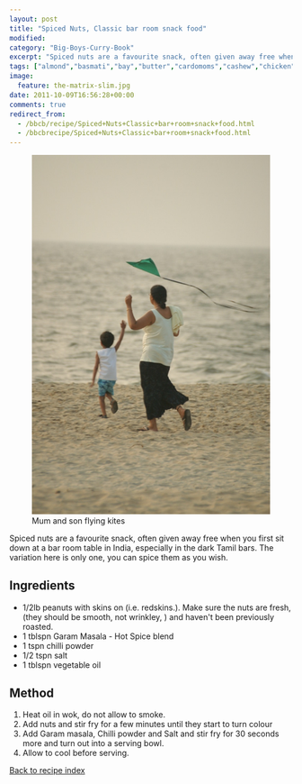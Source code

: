 ```yaml
---
layout: post
title: "Spiced Nuts, Classic bar room snack food"
modified:
category: "Big-Boys-Curry-Book"
excerpt: "Spiced nuts are a favourite snack, often given away free when you first sit down"
tags: ["almond","basmati","bay","butter","cardomoms","cashew","chicken","cinnamon","cloves","cumin","ghee","lamb","mace","nuts","pepper","rice","saffron","turmeric"]
image:
  feature: the-matrix-slim.jpg
date: 2011-10-09T16:56:28+00:00
comments: true
redirect_from: 
  - /bbcb/recipe/Spiced+Nuts+Classic+bar+room+snack+food.html
  - /bbcbrecipe/Spiced+Nuts+Classic+bar+room+snack+food.html
---
```


<figure>
	<a href="/images/bbcb/pict2494.jpg" alt="Kerala, India" title="Kerala, India &#169; Ashley Kitson 12/09/2011"><img src="/images/bbcb/pict2494.jpg"/></a>
	<figcaption>Mum and son flying kites</figcaption>
</figure>

Spiced nuts are a favourite snack, often given away free when you first sit down at a bar room table in India, especially in the dark Tamil bars. The variation here is only one, you can spice them as you wish.
        
## Ingredients
        
<ul><li>1/2lb peanuts with skins on (i.e. redskins.). Make sure the nuts are fresh, (they should be smooth, not wrinkley, ) and haven't been previously roasted.</li><li>1 tblspn Garam Masala - Hot Spice blend</li><li>1 tspn chilli powder </li><li>1/2 tspn salt</li><li>1 tblspn vegetable oil</li></ul>
        
## Method

<ol><li>Heat oil in wok, do not allow to smoke.</li><li>Add nuts and stir fry for a few minutes until they start to turn colour</li><li>Add Garam masala, Chilli powder and Salt and stir fry for 30 seconds more and turn out    into a serving bowl.</li><li>Allow to cool before serving.</p>  </li></ol>   

<a href="/bbcb">Back to recipe index</a>      
